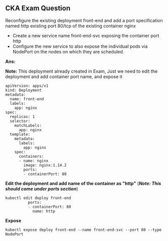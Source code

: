 
## CKA Exam Question
Reconfigure the existing deployment front-end and add a port specification named http existing port 80/tcp of the existing container nginx
* Create a new service name front-end-svc exposing the container port http
* Configure the new service  to also expose the individual pods via NodePort on the nodes on which they are scheduled.

**Ans:**

**Note:** This deployment already created in Exam, Just we need to edit the deployment and add container port name, and expose it

```
apiVersion: apps/v1
kind: Deployment
metadata:
  name: front-end
  labels:
    app: nginx
spec:
  replicas: 1
  selector:
    matchLabels:
      app: nginx
  template:
    metadata:
      labels:
        app: nginx
    spec:
      containers:
      - name: nginx
        image: nginx:1.14.2
        ports:
        - containerPort: 80
```

**Edit the deployment and add name of the container as "http"** (***Note: This should come under ports section***)

```
kubectl edit deploy front-end
          ports:
          - containerPort: 80
            name: http
```
**Expose**

```kubectl expose deploy front-end --name front-end-svc --port 80 --type NodePort```     
